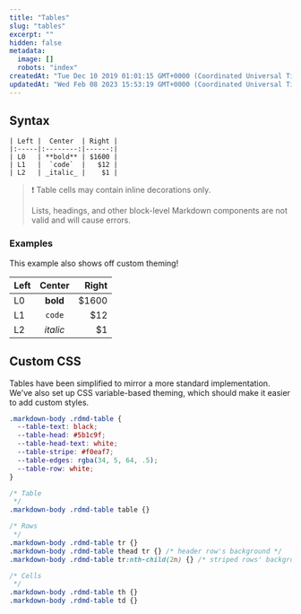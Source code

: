 ```yaml
---
title: "Tables"
slug: "tables"
excerpt: ""
hidden: false
metadata: 
  image: []
  robots: "index"
createdAt: "Tue Dec 10 2019 01:01:15 GMT+0000 (Coordinated Universal Time)"
updatedAt: "Wed Feb 08 2023 15:53:19 GMT+0000 (Coordinated Universal Time)"
---
```

## Syntax

```
| Left |  Center  | Right |
|:-----|:--------:|------:|
| L0   | **bold** | $1600 |
| L1   |  `code`  |   $12 |
| L2   | _italic_ |    $1 |
```

> ❗️ Table cells may contain inline decorations only.
> 
> Lists, headings, and other block-level Markdown components are not valid and will cause errors.

### Examples

This example also shows off custom theming!

| Left |  Center  | Right |
| :--- | :------: | ----: |
| L0   | **bold** | $1600 |
| L1   |  `code`  |   $12 |
| L2   | _italic_ |    $1 |

## Custom CSS

Tables have been simplified to mirror a more standard implementation. We've also set up CSS variable-based theming, which should make it easier to add custom styles.

```scss CSS Variables
.markdown-body .rdmd-table {
  --table-text: black;
  --table-head: #5b1c9f;
  --table-head-text: white;
  --table-stripe: #f0eaf7;
  --table-edges: rgba(34, 5, 64, .5);
  --table-row: white;
}
```
```scss CSS Selectors
/* Table
 */
.markdown-body .rdmd-table table {}

/* Rows
 */
.markdown-body .rdmd-table tr {}
.markdown-body .rdmd-table thead tr {} /* header row's background */
.markdown-body .rdmd-table tr:nth-child(2n) {} /* striped rows' background */

/* Cells
 */
.markdown-body .rdmd-table th {}
.markdown-body .rdmd-table td {}
```

<style>
  .markdown-body .rdmd-table {
    --table-text: black;
    --table-head: #5b1c9f;
    --table-head-text: white;
    --table-stripe: #f0eaf7;
    --table-edges: rgba(34, 5, 64, .5);
    --table-row: white;
  }
  #rdmd-demo .markdown-body .rdmd-table thead tr {
    box-shadow: none;
  }
  #rdmd-demo .markdown-body .rdmd-table thead tr th:last-child {
    box-shadow: none;
  }
</style>
